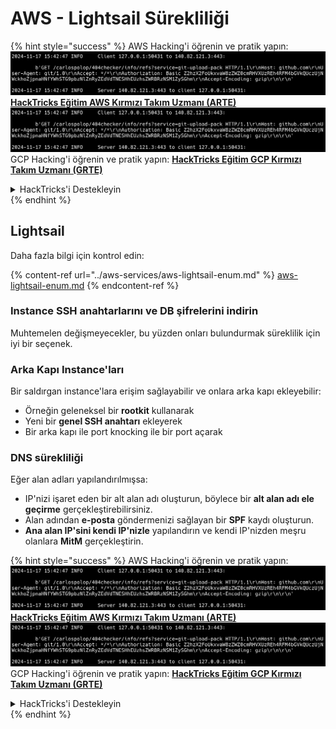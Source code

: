 # AWS - Lightsail Sürekliliği

{% hint style="success" %}
AWS Hacking'i öğrenin ve pratik yapın:<img src="../../../.gitbook/assets/image (1).png" alt="" data-size="line">[**HackTricks Eğitim AWS Kırmızı Takım Uzmanı (ARTE)**](https://training.hacktricks.xyz/courses/arte)<img src="../../../.gitbook/assets/image (1).png" alt="" data-size="line">\
GCP Hacking'i öğrenin ve pratik yapın: <img src="../../../.gitbook/assets/image (2).png" alt="" data-size="line">[**HackTricks Eğitim GCP Kırmızı Takım Uzmanı (GRTE)**<img src="../../../.gitbook/assets/image (2).png" alt="" data-size="line">](https://training.hacktricks.xyz/courses/grte)

<details>

<summary>HackTricks'i Destekleyin</summary>

* [**abonelik planlarını**](https://github.com/sponsors/carlospolop) kontrol edin!
* **💬 [**Discord grubuna**](https://discord.gg/hRep4RUj7f) veya [**telegram grubuna**](https://t.me/peass) katılın ya da **Twitter'da** 🐦 [**@hacktricks\_live**](https://twitter.com/hacktricks\_live)** bizi takip edin.**
* **Hacking ipuçlarını paylaşmak için** [**HackTricks**](https://github.com/carlospolop/hacktricks) ve [**HackTricks Cloud**](https://github.com/carlospolop/hacktricks-cloud) github reposuna PR gönderin.

</details>
{% endhint %}

## Lightsail

Daha fazla bilgi için kontrol edin:

{% content-ref url="../aws-services/aws-lightsail-enum.md" %}
[aws-lightsail-enum.md](../aws-services/aws-lightsail-enum.md)
{% endcontent-ref %}

### Instance SSH anahtarlarını ve DB şifrelerini indirin

Muhtemelen değişmeyecekler, bu yüzden onları bulundurmak süreklilik için iyi bir seçenek.

### Arka Kapı Instance'ları

Bir saldırgan instance'lara erişim sağlayabilir ve onlara arka kapı ekleyebilir:

* Örneğin geleneksel bir **rootkit** kullanarak
* Yeni bir **genel SSH anahtarı** ekleyerek
* Bir arka kapı ile port knocking ile bir port açarak

### DNS sürekliliği

Eğer alan adları yapılandırılmışsa:

* IP'nizi işaret eden bir alt alan adı oluşturun, böylece bir **alt alan adı ele geçirme** gerçekleştirebilirsiniz.
* Alan adından **e-posta** göndermenizi sağlayan bir **SPF** kaydı oluşturun.
* **Ana alan IP'sini kendi IP'nizle** yapılandırın ve kendi IP'nizden meşru olanlara **MitM** gerçekleştirin.

{% hint style="success" %}
AWS Hacking'i öğrenin ve pratik yapın:<img src="../../../.gitbook/assets/image (1).png" alt="" data-size="line">[**HackTricks Eğitim AWS Kırmızı Takım Uzmanı (ARTE)**](https://training.hacktricks.xyz/courses/arte)<img src="../../../.gitbook/assets/image (1).png" alt="" data-size="line">\
GCP Hacking'i öğrenin ve pratik yapın: <img src="../../../.gitbook/assets/image (2).png" alt="" data-size="line">[**HackTricks Eğitim GCP Kırmızı Takım Uzmanı (GRTE)**<img src="../../../.gitbook/assets/image (2).png" alt="" data-size="line">](https://training.hacktricks.xyz/courses/grte)

<details>

<summary>HackTricks'i Destekleyin</summary>

* [**abonelik planlarını**](https://github.com/sponsors/carlospolop) kontrol edin!
* **💬 [**Discord grubuna**](https://discord.gg/hRep4RUj7f) veya [**telegram grubuna**](https://t.me/peass) katılın ya da **Twitter'da** 🐦 [**@hacktricks\_live**](https://twitter.com/hacktricks\_live)** bizi takip edin.**
* **Hacking ipuçlarını paylaşmak için** [**HackTricks**](https://github.com/carlospolop/hacktricks) ve [**HackTricks Cloud**](https://github.com/carlospolop/hacktricks-cloud) github reposuna PR gönderin.

</details>
{% endhint %}
